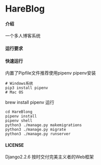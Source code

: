 # HareBlog

#### 介绍
一个多人博客系统

#### 运行要求

#### 快速运行
内置了Pipfile文件推荐使用pipenv
pipenv安装
```shell script
# Windows系统
pip3 install pipenv
# Mac OS 
```
brew install pipenv
运行
```
cd HareBlong
pipenv install 
pipenv shell 
python3 ./manage.py makemigrations
python3 ./manage.py migrate
python3 ./manage.py runserver
```

#### LICENSE
Django2.2.6 按时交付完美主义者的Web框架

